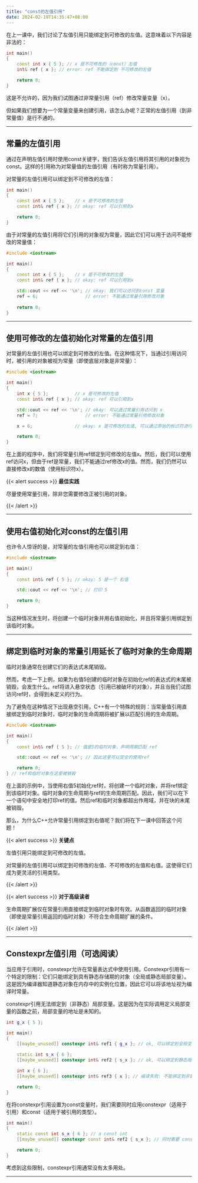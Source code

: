 ```yaml
---
title: "const的左值引用"
date: 2024-02-19T14:35:47+08:00
---
```


在上一课中，我们讨论了左值引用只能绑定到可修改的左值。这意味着以下内容是非法的：

```C++
int main()
{
    const int x { 5 }; // x 是不可修改的（const）左值
    int& ref { x }; // error: ref 不能绑定到 不可修改的左值

    return 0;
}
```

这是不允许的，因为我们试图通过非常量引用（ref）修改常量变量（x）。

但如果我们想要为一个常量变量来创建引用，该怎么办呢？正常的左值引用（到非常量值）是行不通的。

***
## 常量的左值引用

通过在声明左值引用时使用const关键字，我们告诉左值引用将其引用的对象视为const。这样的引用称为对常量值的左值引用（有时称为常量引用）。

对常量的左值引用可以绑定到不可修改的左值：

```C++
int main()
{
    const int x { 5 };    // x 是不可修改的左值
    const int& ref { x }; // okay: ref 可以引用到x

    return 0;
}
```

由于对常量的左值引用将它们引用的对象视为常量，因此它们可以用于访问不能修改的常量值：

```C++
#include <iostream>

int main()
{
    const int x { 5 };    // x 是不可修改的左值
    const int& ref { x }; // okay: ref 可以引用到x

    std::cout << ref << '\n'; // okay: 我们可以访问到const 变量
    ref = 6;                  // error: 不能通过常量引用修改对象
    
    return 0;
}
```

***
## 使用可修改的左值初始化对常量的左值引用

对常量的左值引用也可以绑定到可修改的左值。在这种情况下，当通过引用访问时，被引用的对象被视为常量（即使底层对象是非常量）：

```C++
#include <iostream>

int main()
{
    int x { 5 };          // x 是可修改的左值
    const int& ref { x }; // okay: ref 可以引用到x

    std::cout << ref << '\n'; // okay: 可以通过常量引用访问到 x
    ref = 7;                  // error: 不能通过常量引用修改对象

    x = 6;                // okay: x 是可修改的左值, 可以通过原始的标识符进行修改

    return 0;
}
```

在上面的程序中，我们将常量引用ref绑定到可修改的左值x。然后，我们可以使用ref访问x，但由于ref是常量，我们不能通过ref修改x的值。然而，我们仍然可以直接修改x的数值（使用标识符x）。

{{< alert success >}}
**最佳实践**

尽量使用常量引用，除非您需要修改正被引用的对象。

{{< /alert >}}

***
## 使用右值初始化对const的左值引用

也许令人惊讶的是，对常量的左值引用也可以绑定到右值：

```C++
#include <iostream>

int main()
{
    const int& ref { 5 }; // okay: 5 是一个 右值

    std::cout << ref << '\n'; // 打印 5

    return 0;
}
```

当这种情况发生时，将创建一个临时对象并用右值初始化，并且将常量引用绑定到该临时对象。

***
## 绑定到临时对象的常量引用延长了临时对象的生命周期

临时对象通常在创建它们的表达式末尾销毁。

然而，考虑一下上例，如果为右值5创建的临时对象在初始化ref的表达式的末尾被销毁，会发生什么。ref将进入悬空状态（引用已被破坏的对象），并且当我们试图访问ref时，会得到未定义的行为。

为了避免在这种情况下出现悬空引用，C++有一个特殊的规则：当常量值引用直接绑定到临时对象时，临时对象的生命周期将被扩展以匹配引用的生命周期。

```C++
#include <iostream>

int main()
{
    const int& ref { 5 }; // 值是5的临时对象，声明周期匹配 ref

    std::cout << ref << '\n'; // 因此这里可以安全的使用ref

    return 0;
} // ref和临时对象在这里被销毁
```

在上面的示例中，当使用右值5初始化ref时，将创建一个临时对象，并将ref绑定到该临时对象。临时对象的生命周期与ref的生命周期匹配。因此，我们可以在下一个语句中安全地打印ref的值。然后ref和临时对象都超出作用域，并在块的末尾被销毁。

那么，为什么C++允许常量引用绑定到右值呢？我们将在下一课中回答这个问题！

{{< alert success >}}
**关键点**

左值引用只能绑定到可修改的左值。

对常量的左值引用可以绑定到可修改的左值、不可修改的左值和右值。这使得它们成为更灵活的引用类型。

{{< /alert >}}

{{< alert success >}}
**对于高级读者**

生命周期扩展仅在常量引用直接绑定到临时对象时有效。从函数返回的临时对象（即使是常量引用返回的临时对象）不符合生命周期扩展的条件。

{{< /alert >}}

***
## Constexpr左值引用（可选阅读）

当应用于引用时，constexpr允许在常量表达式中使用引用。Constexpr引用有一个特定的限制：它们只能绑定到具有静态存储期的对象（全局或静态局部变量）。这是因为编译器知道静态对象在内存中的实例化位置，因此它可以将该地址视为编译时常量。

constexpr引用无法绑定到（非静态）局部变量。这是因为在实际调用定义局部变量的函数之前，局部变量的地址是未知的。

```C++
int g_x { 5 };

int main()
{
    [[maybe_unused]] constexpr int& ref1 { g_x }; // ok, 可以绑定到全局变量

    static int s_x { 6 };
    [[maybe_unused]] constexpr int& ref2 { s_x }; // ok, 可以绑定到静态局部变量

    int x { 6 };
    [[maybe_unused]] constexpr int& ref3 { x }; // 编译失败: 不能绑定到非静态存储期的变量

    return 0;
}
```

在将constexpr引用设置为const变量时，我们需要同时应用constexpr（适用于引用）和const（适用于被引用的类型）。

```C++
int main()
{
    static const int s_x { 6 }; // a const int
    [[maybe_unused]] constexpr const int& ref2 { s_x }; // 同时需要 constexpr 和 const

    return 0;
}
```

考虑到这些限制，constexpr引用通常没有太多用处。

***
